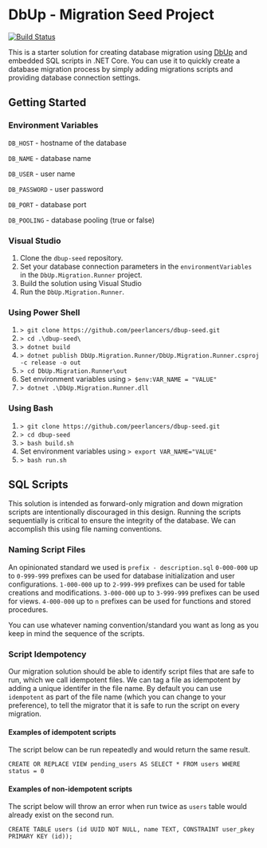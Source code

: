 # DbUp - Migration Seed Project

[![Build Status](https://travis-ci.org/joemccann/dillinger.svg?branch=master)](https://travis-ci.org/joemccann/dillinger)

This is a starter solution for creating database migration using [DbUp](https://dbup.readthedocs.io/en/latest/) and embedded SQL scripts in .NET Core. You can use it to quickly create a database migration process by simply adding migrations scripts and providing database connection settings.

## Getting Started
### Environment Variables
 `DB_HOST` - hostname of the database

 `DB_NAME` - database name

 `DB_USER` - user name

 `DB_PASSWORD` - user password

 `DB_PORT` - database port

 `DB_POOLING` - database pooling (true or false)

 
### Visual Studio
1. Clone the `dbup-seed` repository.
2. Set your database connection parameters in the `environmentVariables` in the `DbUp.Migration.Runner` project.
3. Build the solution using Visual Studio
4. Run the `DbUp.Migration.Runner`.

### Using Power Shell
1. `> git clone https://github.com/peerlancers/dbup-seed.git`
2. `> cd .\dbup-seed\`
4. `> dotnet build`
5. `> dotnet publish DbUp.Migration.Runner/DbUp.Migration.Runner.csproj -c release -o out`
6. `> cd DbUp.Migration.Runner\out`
7. Set environment variables using `> $env:VAR_NAME = "VALUE"` 
8. `> dotnet .\DbUp.Migration.Runner.dll`

### Using Bash
1. `> git clone https://github.com/peerlancers/dbup-seed.git`
2. `> cd dbup-seed`
3. `> bash build.sh`
4. Set environment variables using `> export VAR_NAME="VALUE"` 
5. `> bash run.sh`

## SQL Scripts

This solution is intended as forward-only migration and down migration scripts are intentionally discouraged in this design.
Running the scripts sequentially is critical to ensure the integrity of the database. We can accomplish this using file naming conventions. 
### Naming Script Files
An opinionated standard we used is `prefix - description.sql`
`0-000-000` up to `0-999-999` prefixes can be used for database initialization and user configurations.
`1-000-000` up to `2-999-999` prefixes can be used for table creations and modifications.
`3-000-000` up to `3-999-999` prefixes can be used for views.
`4-000-000` up to `n` prefixes can be used for functions and stored procedures.

You can use whatever naming convention/standard you want as long as you keep in mind the sequence of the scripts.

### Script Idempotency
Our migration solution should be able to identify script files that are safe to run, which we call idempotent files. We can tag a file as idempotent by adding a unique identifer in the file name. By default you can use `idempotent` as part of the file name (which you can change to your preference), to tell the migrator that it is safe to run the script on every migration.

#### Examples of idempotent scripts
The script below can be run repeatedly and would return the same result.
```
CREATE OR REPLACE VIEW pending_users AS SELECT * FROM users WHERE status = 0
```

#### Examples of non-idempotent scripts
The script below will throw an error when run twice as `users` table would already exist on the second run.
```
CREATE TABLE users (id UUID NOT NULL, name TEXT, CONSTRAINT user_pkey PRIMARY KEY (id));
```

